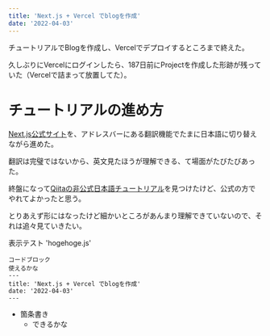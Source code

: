 ```yaml
---
title: 'Next.js + Vercel でblogを作成'
date: '2022-04-03'
---
```


チュートリアルでBlogを作成し、Vercelでデプロイするところまで終えた。

久しぶりにVercelにログインしたら、187日前にProjectを作成した形跡が残っていた（Vercelで詰まって放置してた）。

# チュートリアルの進め方
[Next.js公式サイト](https://nextjs.org/)を、アドレスバーにある翻訳機能でたまに日本語に切り替えながら進めた。

翻訳は完璧ではないから、英文見たほうが理解できる、て場面がたびたびあった。

終盤になって[Qiitaの非公式日本語チュートリアル](https://qiita.com/thesugar/items/01896c1faa8241e6b1bc)を見つけたけど、公式の方でやれてよかったと思う。

とりあえず形にはなったけど細かいところがあんまり理解できていないので、それは追々見ていきたい。

表示テスト
'hogehoge.js'


```
コードブロック
使えるかな
---
title: 'Next.js + Vercel でblogを作成'
date: '2022-04-03'
---
```

- 箇条書き
  - できるかな
